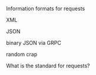 Information formats for requests

XML

JSON

binary JSON via GRPC

random crap




What is the standard for requests?